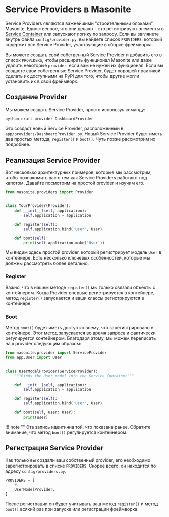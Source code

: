 # Service Providers в Masonite

Service Providers являются важнейшими "строительными блоками" Masonite. Единственное, 
что они делают - это регистрируют элементы в [Service Container](/architecture/service-container/) 
или запускают логику по запросу. 
Если вы заглянете внутрь файла `config/provider.py`, вы найдете список `PROVIDERS`, который содержит 
все Service Provider, участвующие в сборке фреймворка.

Вы можете создать свой собственный Service Provider и добавить его в список `PROVIDERS`, 
чтобы расширить функционал Masonite или даже удалить некоторые `provider`, если вам не нужен их 
функционал. Если вы создаете свои собственные Service Provider, будет хорошей практикой сделать их 
доступными на PyPi для того, чтобы другие могли установить их в свой фреймворк.


## <a name="creating-a-provider"></a> Создание Provider
Мы можем создать Service Provider, просто используя команду:
```py
python craft provider DashboardProvider
```

Это создаст новый Service Provider, расположенный в `app/providers/DashboardProvider.py`. Новый 
Service Provider будет иметь два простых метода, `register()` и `boot()`. Чуть позже рассмотрим их 
подробнее.

## Реализация Service Provider
Вот несколько архитектурных примеров, которые мы рассмотрим, чтобы познакомить вас с тем как Service 
Providers работают под капотом. Давайте посмотрим на простой provider и изучим его.
```py
from masonite.providers import Provider


class YourProvider(Provider):
    def __init__(self, application):
        self.application = application

    def register(self):
        self.application.bind('User', User)

    def boot(self):
        print(self.application.make('User'))
```
Мы видим здесь простой provider, который регистрирует модель `User` в контейнере. Есть несколько 
ключевых особенностей, которые мы должны рассмотреть более детально.

### Register
Важно, что в нашем методе `register()` мы только связали объекты с контейнером. Когда Provider впервые 
регистрируется в контейнере, метод `register()` запускается и ваши классы регистрируются в контейнере.

### Boot
Метод `boot()` будет иметь доступ ко всему, что зарегистрировано в контейнере. Этот метод
запускается во время запроса и фактически регулируется контейнером. Благодаря этому, мы можем
переписать наш provider следующим образом:

```py
from masonite.provider import ServiceProvider
from app.User import User


class UserModelProvider(ServiceProvider):
    """Binds the User model into the Service Container"""

    def __init__(self, application):
        self.application = application

    def register(self):
        self.application.bind('User', User)

    def boot(self, user: User):
        print(user)
```

!!! note ""
    Эта запись идентична той, что показана ранее. Обратите внимание, что метод `boot()` регулируется контейнером.

## Регистрация Service Provider

Как только вы создали ваш собственный provider, его необходимо зарегистрировать в списке `PROVIDERS`. 
Скорее всего, он находится по адресу `config/providers.py`.
```py
PROVIDERS = [
    #..
    UserModelProvider,
]
```
После регистрации он будет учитывать ваш метод `register()` и метод `boot()` всякий раз при запуске или 
регистрации фреймворка.
